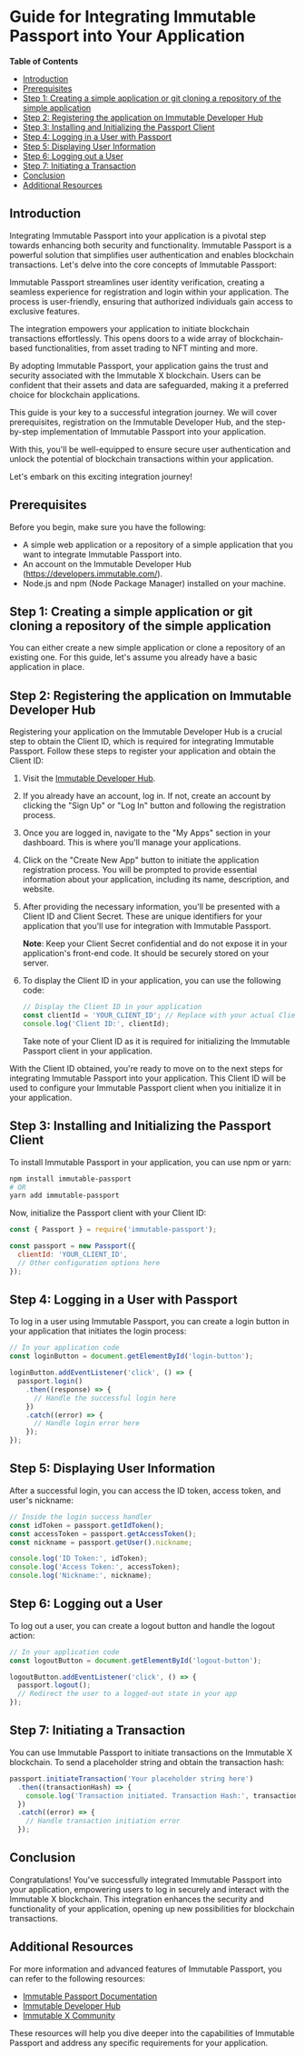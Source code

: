 # Guide for Integrating Immutable Passport into Your Application

**Table of Contents**

- [Introduction](#introduction)
- [Prerequisites](#prerequisites)
- [Step 1: Creating a simple application or git cloning a repository of the simple application](#step-1-create-or-clone-your-application)
- [Step 2: Registering the application on Immutable Developer Hub](#step-2-register-your-application-on-immutable-developer-hub)
- [Step 3: Installing and Initializing the Passport Client](#step-3-installing-and-initializing-the-passport-client)
- [Step 4: Logging in a User with Passport](#step-4-logging-in-a-user-with-passport)
- [Step 5: Displaying User Information](#step-5-displaying-user-information)
- [Step 6: Logging out a User](#step-6-logging-out-a-user)
- [Step 7: Initiating a Transaction](#step-7-initiating-a-transaction)
- [Conclusion](#conclusion)
- [Additional Resources](#additional-resources)

## Introduction

Integrating Immutable Passport into your application is a pivotal step towards enhancing both security and functionality. Immutable Passport is a powerful solution that simplifies user authentication and enables blockchain transactions. Let's delve into the core concepts of Immutable Passport:

Immutable Passport streamlines user identity verification, creating a seamless experience for registration and login within your application. The process is user-friendly, ensuring that authorized individuals gain access to exclusive features.

The integration empowers your application to initiate blockchain transactions effortlessly. This opens doors to a wide array of blockchain-based functionalities, from asset trading to NFT minting and more.

By adopting Immutable Passport, your application gains the trust and security associated with the Immutable X blockchain. Users can be confident that their assets and data are safeguarded, making it a preferred choice for blockchain applications.

This guide is your key to a successful integration journey. We will cover prerequisites, registration on the Immutable Developer Hub, and the step-by-step implementation of Immutable Passport into your application.

With this, you'll be well-equipped to ensure secure user authentication and unlock the potential of blockchain transactions within your application.

Let's embark on this exciting integration journey!

## Prerequisites

Before you begin, make sure you have the following:

- A simple web application or a repository of a simple application that you want to integrate Immutable Passport into.
- An account on the Immutable Developer Hub (https://developers.immutable.com/).
- Node.js and npm (Node Package Manager) installed on your machine.

## Step 1: Creating a simple application or git cloning a repository of the simple application

You can either create a new simple application or clone a repository of an existing one. For this guide, let's assume you already have a basic application in place.

## Step 2: Registering the application on Immutable Developer Hub

Registering your application on the Immutable Developer Hub is a crucial step to obtain the Client ID, which is required for integrating Immutable Passport. Follow these steps to register your application and obtain the Client ID:

1. Visit the [Immutable Developer Hub](https://developers.immutable.com/).

2. If you already have an account, log in. If not, create an account by clicking the "Sign Up" or "Log In" button and following the registration process.

3. Once you are logged in, navigate to the "My Apps" section in your dashboard. This is where you'll manage your applications.

4. Click on the "Create New App" button to initiate the application registration process. You will be prompted to provide essential information about your application, including its name, description, and website.

5. After providing the necessary information, you'll be presented with a Client ID and Client Secret. These are unique identifiers for your application that you'll use for integration with Immutable Passport.

   **Note**: Keep your Client Secret confidential and do not expose it in your application's front-end code. It should be securely stored on your server.

6. To display the Client ID in your application, you can use the following code:

   ```javascript
   // Display the Client ID in your application
   const clientId = 'YOUR_CLIENT_ID'; // Replace with your actual Client ID
   console.log('Client ID:', clientId);
   ```

   Take note of your Client ID as it is required for initializing the Immutable Passport client in your application.

With the Client ID obtained, you're ready to move on to the next steps for integrating Immutable Passport into your application. This Client ID will be used to configure your Immutable Passport client when you initialize it in your application.

## Step 3: Installing and Initializing the Passport Client

To install Immutable Passport in your application, you can use npm or yarn:

```bash
npm install immutable-passport
# OR
yarn add immutable-passport
```

Now, initialize the Passport client with your Client ID:

```javascript
const { Passport } = require('immutable-passport');

const passport = new Passport({
  clientId: 'YOUR_CLIENT_ID',
  // Other configuration options here
});
```

## Step 4: Logging in a User with Passport

To log in a user using Immutable Passport, you can create a login button in your application that initiates the login process:

```javascript
// In your application code
const loginButton = document.getElementById('login-button');

loginButton.addEventListener('click', () => {
  passport.login()
    .then((response) => {
      // Handle the successful login here
    })
    .catch((error) => {
      // Handle login error here
    });
});
```

## Step 5: Displaying User Information

After a successful login, you can access the ID token, access token, and user's nickname:

```javascript
// Inside the login success handler
const idToken = passport.getIdToken();
const accessToken = passport.getAccessToken();
const nickname = passport.getUser().nickname;

console.log('ID Token:', idToken);
console.log('Access Token:', accessToken);
console.log('Nickname:', nickname);
```

## Step 6: Logging out a User

To log out a user, you can create a logout button and handle the logout action:

```javascript
// In your application code
const logoutButton = document.getElementById('logout-button');

logoutButton.addEventListener('click', () => {
  passport.logout();
  // Redirect the user to a logged-out state in your app
});
```

## Step 7: Initiating a Transaction

You can use Immutable Passport to initiate transactions on the Immutable X blockchain. To send a placeholder string and obtain the transaction hash:

```javascript
passport.initiateTransaction('Your placeholder string here')
  .then((transactionHash) => {
    console.log('Transaction initiated. Transaction Hash:', transactionHash);
  })
  .catch((error) => {
    // Handle transaction initiation error
  });
```

## Conclusion

Congratulations! You've successfully integrated Immutable Passport into your application, empowering users to log in securely and interact with the Immutable X blockchain. This integration enhances the security and functionality of your application, opening up new possibilities for blockchain transactions.

## Additional Resources

For more information and advanced features of Immutable Passport, you can refer to the following resources:

- [Immutable Passport Documentation](https://docs.immutable.com/)
- [Immutable Developer Hub](https://developers.immutable.com/)
- [Immutable X Community](https://community.immutable.com/)

These resources will help you dive deeper into the capabilities of Immutable Passport and address any specific requirements for your application.